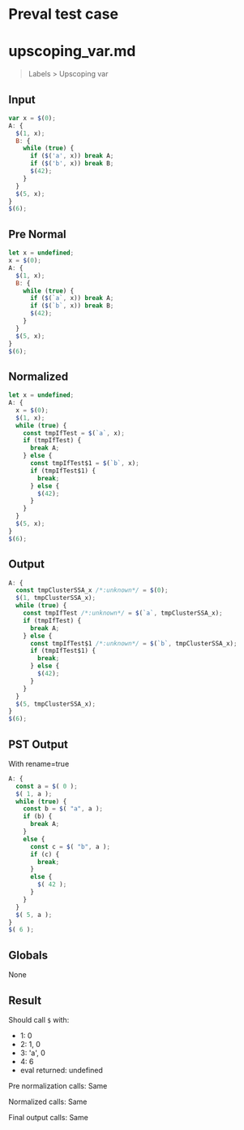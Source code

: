 # Preval test case

# upscoping_var.md

> Labels > Upscoping var
>
>

## Input

`````js filename=intro
var x = $(0);
A: {
  $(1, x);
  B: {
    while (true) {
      if ($('a', x)) break A;
      if ($('b', x)) break B;
      $(42);
    }
  }
  $(5, x);
}
$(6);
`````

## Pre Normal


`````js filename=intro
let x = undefined;
x = $(0);
A: {
  $(1, x);
  B: {
    while (true) {
      if ($(`a`, x)) break A;
      if ($(`b`, x)) break B;
      $(42);
    }
  }
  $(5, x);
}
$(6);
`````

## Normalized


`````js filename=intro
let x = undefined;
A: {
  x = $(0);
  $(1, x);
  while (true) {
    const tmpIfTest = $(`a`, x);
    if (tmpIfTest) {
      break A;
    } else {
      const tmpIfTest$1 = $(`b`, x);
      if (tmpIfTest$1) {
        break;
      } else {
        $(42);
      }
    }
  }
  $(5, x);
}
$(6);
`````

## Output


`````js filename=intro
A: {
  const tmpClusterSSA_x /*:unknown*/ = $(0);
  $(1, tmpClusterSSA_x);
  while (true) {
    const tmpIfTest /*:unknown*/ = $(`a`, tmpClusterSSA_x);
    if (tmpIfTest) {
      break A;
    } else {
      const tmpIfTest$1 /*:unknown*/ = $(`b`, tmpClusterSSA_x);
      if (tmpIfTest$1) {
        break;
      } else {
        $(42);
      }
    }
  }
  $(5, tmpClusterSSA_x);
}
$(6);
`````

## PST Output

With rename=true

`````js filename=intro
A: {
  const a = $( 0 );
  $( 1, a );
  while (true) {
    const b = $( "a", a );
    if (b) {
      break A;
    }
    else {
      const c = $( "b", a );
      if (c) {
        break;
      }
      else {
        $( 42 );
      }
    }
  }
  $( 5, a );
}
$( 6 );
`````

## Globals

None

## Result

Should call `$` with:
 - 1: 0
 - 2: 1, 0
 - 3: 'a', 0
 - 4: 6
 - eval returned: undefined

Pre normalization calls: Same

Normalized calls: Same

Final output calls: Same
